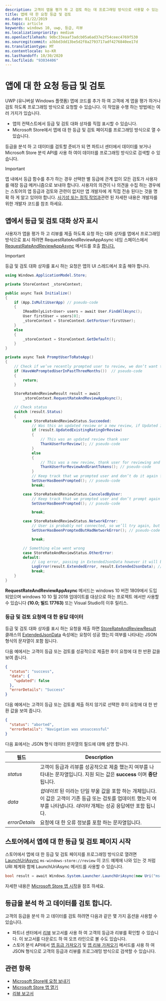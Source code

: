 ```yaml
---
description: 고객이 앱을 평가 하 고 검토 하는 데 프로그래밍 방식으로 사용할 수 있는 여러 가지 방법에 대해 알아봅니다.
title: 앱에 대 한 요청 등급 및 검토
ms.date: 01/22/2019
ms.topic: article
keywords: windows 10, uwp, 등급, 리뷰
ms.localizationpriority: medium
ms.openlocfilehash: 9dbc33eaaf3adcb05a6ad37e2f54ceec4769f530
ms.sourcegitcommit: a3bbd3dd13be5d2f8a2793717adf4276840ee17d
ms.translationtype: MT
ms.contentlocale: ko-KR
ms.lasthandoff: 10/30/2020
ms.locfileid: "93034406"
---
```

# <a name="request-ratings-and-reviews-for-your-app"></a>앱에 대 한 요청 등급 및 검토

UWP (유니버설 Windows 플랫폼) 앱에 코드를 추가 하 여 고객에 게 앱을 평가 하거나 검토 하도록 프로그래밍 방식으로 요청할 수 있습니다. 이 작업을 수행 하는 방법에는 여러 가지가 있습니다.
* 앱의 컨텍스트에서 등급 및 검토 대화 상자를 직접 표시할 수 있습니다.
* Microsoft Store에서 앱에 대 한 등급 및 검토 페이지를 프로그래밍 방식으로 열 수 있습니다.

등급을 분석 하 고 데이터를 검토할 준비가 되 면 파트너 센터에서 데이터를 보거나 Microsoft Store 분석 API를 사용 하 여이 데이터를 프로그래밍 방식으로 검색할 수 있습니다.

> [!IMPORTANT]
> 앱 내에서 등급 함수를 추가 하는 경우 선택한 별 등급에 관계 없이 모든 검토가 사용자를 매장 등급 메커니즘으로 보내야 합니다. 사용자의 의견이 나 의견을 수집 하는 경우에는 스토어의 앱 등급과 검토와 관련이 없지만 앱 개발자에 게 직접 전송 된다는 것을 명확 하 게 알고 있어야 합니다. [사기성 또는 정직 작업과](/legal/windows/agreements/store-developer-code-of-conduct#3-fraudulent-or-dishonest-activities)관련 된 자세한 내용은 개발자를 위한 개발자 코드를 참조 하세요.

## <a name="show-a-rating-and-review-dialog-in-your-app"></a>앱에서 등급 및 검토 대화 상자 표시

사용자가 앱을 평가 하 고 리뷰를 제출 하도록 요청 하는 대화 상자를 앱에서 프로그래밍 방식으로 표시 하려면 RequestRateAndReviewAppAsync 네임 스페이스에서 [RequestRateAndReviewAppAsync](/uwp/api/windows.services.store.storecontext.requestrateandreviewappasync) 메서드를 호출 [합니다.](/uwp/api/windows.services.store) 

> [!IMPORTANT]
> 등급 및 검토 대화 상자를 표시 하는 요청은 앱의 UI 스레드에서 호출 해야 합니다.

```csharp
using Windows.ApplicationModel.Store;

private StoreContext _storeContext;

public async Task Initialize()
{
    if (App.IsMultiUserApp) // pseudo-code
    {
        IReadOnlyList<User> users = await User.FindAllAsync();
        User firstUser = users[0];
        _storeContext = StoreContext.GetForUser(firstUser);
    }
    else
    {
        _storeContext = StoreContext.GetDefault();
    }
}

private async Task PromptUserToRateApp()
{
    // Check if we’ve recently prompted user to review, we don’t want to bother user too often and only between version changes
    if (HaveWePromptedUserInPastThreeMonths())  // pseudo-code
    {
        return;
    }

    StoreRateAndReviewResult result = await 
        _storeContext.RequestRateAndReviewAppAsync();

    // Check status
    switch (result.Status)
    { 
        case StoreRateAndReviewStatus.Succeeded:
            // Was this an updated review or a new review, if Updated is false it means it was a users first time reviewing
            if (result.UpdatedExistingRatingOrReview)
            {
                // This was an updated review thank user
                ThankUserForReview(); // pseudo-code
            }
            else
            {
                // This was a new review, thank user for reviewing and give some free in app tokens
                ThankUserForReviewAndGrantTokens(); // pseudo-code
            }
            // Keep track that we prompted user and don’t do it again for a while
            SetUserHasBeenPrompted(); // pseudo-code
            break;

        case StoreRateAndReviewStatus.CanceledByUser:
            // Keep track that we prompted user and don’t prompt again for a while
            SetUserHasBeenPrompted(); // pseudo-code

            break;

        case StoreRateAndReviewStatus.NetworkError:
            // User is probably not connected, so we’ll try again, but keep track so we don’t try too often
            SetUserHasBeenPromptedButHadNetworkError(); // pseudo-code

            break;

        // Something else went wrong
        case StoreRateAndReviewStatus.OtherError:
        default:
            // Log error, passing in ExtendedJsonData however it will be empty for now
            LogError(result.ExtendedError, result.ExtendedJsonData); // pseudo-code
            break;
    }
}
```

**RequestRateAndReviewAppAsync** 메서드는 windows 10 버전 1809에서 도입 되었으며 windows 10 10 월 2018 업데이트를 대상으로 하는 프로젝트 에서만 사용할 수 있습니다 **(10.0; 빌드 17763)** 또는 Visual Studio의 이후 릴리스.

### <a name="response-data-for-the-rating-and-review-request"></a>등급 및 검토 요청에 대 한 응답 데이터

등급 및 검토 대화 상자를 표시 하는 요청을 제출 하면 [StoreRateAndReviewResult](/uwp/api/windows.services.store.storerateandreviewresult) 클래스의 [ExtendedJsonData](/uwp/api/windows.services.store.storerateandreviewresult.extendedjsondata) 속성에는 요청이 성공 했는지 여부를 나타내는 JSON 형식의 문자열이 포함 됩니다.

다음 예에서는 고객이 등급 또는 검토를 성공적으로 제출한 후이 요청에 대 한 반환 값을 보여 줍니다.

```json
{ 
  "status": "success", 
  "data": {
    "updated": false
  },
  "errorDetails": "Success"
}
```

다음 예에서는 고객이 등급 또는 검토를 제출 하지 않기로 선택한 후이 요청에 대 한 반환 값을 보여 줍니다.

```json
{ 
  "status": "aborted", 
  "errorDetails": "Navigation was unsuccessful"
}
```

다음 표에서는 JSON 형식 데이터 문자열의 필드에 대해 설명 합니다.

| 필드          | Description                                                                                                                                   |
|----------------|-----------------------------------------------------------------------------------------------------------------------------------------------|
| *status*       | 고객이 등급과 리뷰를 성공적으로 제출 했는지 여부를 나타내는 문자열입니다. 지원 되는 값은 **success** 이며 **중단** 됩니다. |
| *data*         | *업데이트* 된 이라는 단일 부울 값을 포함 하는 개체입니다. 이 값은 고객이 기존 등급 또는 검토를 업데이트 했는지 여부를 나타냅니다. *데이터* 개체는 성공 응답에만 포함 됩니다. |
| *errorDetails* | 요청에 대 한 오류 정보를 포함 하는 문자열입니다.                                                                                     |

## <a name="launch-the-rating-and-review-page-for-your-app-in-the-store"></a>스토어에서 앱에 대 한 등급 및 검토 페이지 시작

스토어에서 앱에 대 한 등급 및 검토 페이지를 프로그래밍 방식으로 열려면 [LaunchUriAsync](/uwp/api/windows.system.launcher.launchuriasync) ```ms-windows-store://review``` 이 코드 예제에 나와 있는 것 처럼 URI 체계와 함께 LaunchUriAsync 메서드를 사용할 수 있습니다.

```csharp
bool result = await Windows.System.Launcher.LaunchUriAsync(new Uri("ms-windows-store://review/?ProductId=9WZDNCRFHVJL"));
```

자세한 내용은 [Microsoft Store 앱 시작](../launch-resume/launch-store-app.md)을 참조 하세요.

## <a name="analyze-your-ratings-and-reviews-data"></a>등급을 분석 하 고 데이터를 검토 합니다.

고객의 등급을 분석 하 고 데이터를 검토 하려면 다음과 같은 몇 가지 옵션을 사용할 수 있습니다.
* 파트너 센터에서 [리뷰](../publish/reviews-report.md) 보고서를 사용 하 여 고객의 등급과 리뷰를 확인할 수 있습니다. 이 보고서를 다운로드 하 여 오프 라인으로 볼 수도 있습니다.
* 스토어 분석 API에서 [앱 등급 가져오기](get-app-ratings.md) 및 [앱 리뷰 가져오기](get-app-reviews.md) 메서드를 사용 하 여 JSON 형식으로 고객의 등급과 리뷰를 프로그래밍 방식으로 검색할 수 있습니다.

## <a name="related-topics"></a>관련 항목

* [Microsoft Store에 요청 보내기](send-requests-to-the-store.md)
* [Microsoft Store 앱 열기](../launch-resume/launch-store-app.md)
* [리뷰 보고서](../publish/reviews-report.md)
